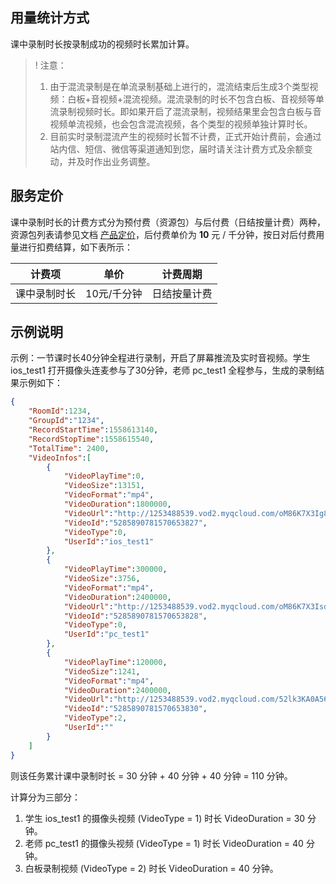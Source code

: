 ## 用量统计方式

课中录制时长按录制成功的视频时长累加计算。

> ! 注意：
> 1. 由于混流录制是在单流录制基础上进行的，混流结束后生成3个类型视频：白板+音视频+混流视频。混流录制的时长不包含白板、音视频等单流录制视频时长。即如果开启了混流录制，视频结果里会包含白板与音视频单流视频，也会包含混流视频，各个类型的视频单独计算时长。
> 2. 目前实时录制混流产生的视频时长暂不计费，正式开始计费前，会通过站内信、短信、微信等渠道通知到您，届时请关注计费方式及余额变动，并及时作出业务调整。

## 服务定价

课中录制时长的计费方式分为预付费（资源包）与后付费（日结按量计费）两种，资源包列表请参见文档 [产品定价](./产品定价.md)，后付费单价为 **10** 元 / 千分钟，按日对后付费用量进行扣费结算，如下表所示：

|    计费项    |    单价    |   计费周期   |
| :----------: | :---------: | :----------: |
| 课中录制时长 | 10元/千分钟 | 日结按量计费 |

## 示例说明

示例：一节课时长40分钟全程进行录制，开启了屏幕推流及实时音视频。学生 ios_test1 打开摄像头连麦参与了30分钟，老师 pc_test1 全程参与，生成的录制结果示例如下：

```json
{
    "RoomId":1234,
    "GroupId":"1234",
    "RecordStartTime":1558613140,
    "RecordStopTime":1558615540,
    "TotalTime": 2400,
    "VideoInfos":[
        {
            "VideoPlayTime":0,
            "VideoSize":13151,
            "VideoFormat":"mp4",
            "VideoDuration":1800000,
            "VideoUrl":"http://1253488539.vod2.myqcloud.com/oM86K7X3Ig8b.mp4",
            "VideoId":"5285890781570653827",
            "VideoType":0,
            "UserId":"ios_test1"
        },
        {
            "VideoPlayTime":300000,
            "VideoSize":3756,
            "VideoFormat":"mp4",
            "VideoDuration":2400000,
            "VideoUrl":"http://1253488539.vod2.myqcloud.com/oM86K7X3IsdfA.mp4",
            "VideoId":"5285890781570653828",
            "VideoType":0,
            "UserId":"pc_test1"
        },
        {
            "VideoPlayTime":120000,
            "VideoSize":1241,
            "VideoFormat":"mp4",
            "VideoDuration":2400000,
            "VideoUrl":"http://1253488539.vod2.myqcloud.com/52lk3KA0A562.mp4",
            "VideoId":"5285890781570653830",
            "VideoType":2,
            "UserId":""
        }
    ]
}
```

则该任务累计课中录制时长 = 30 分钟 + 40 分钟 + 40 分钟 = 110 分钟。

计算分为三部分：

1. 学生 ios_test1 的摄像头视频 (VideoType = 1) 时长 VideoDuration = 30 分钟。
2. 老师 pc_test1 的摄像头视频 (VideoType = 1) 时长 VideoDuration = 40 分钟。
3. 白板录制视频 (VideoType = 2) 时长 VideoDuration = 40 分钟。
